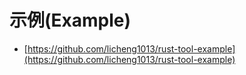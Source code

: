 # 示例(Example)
- [https://github.com/licheng1013/rust-tool-example](https://github.com/licheng1013/rust-tool-example)
